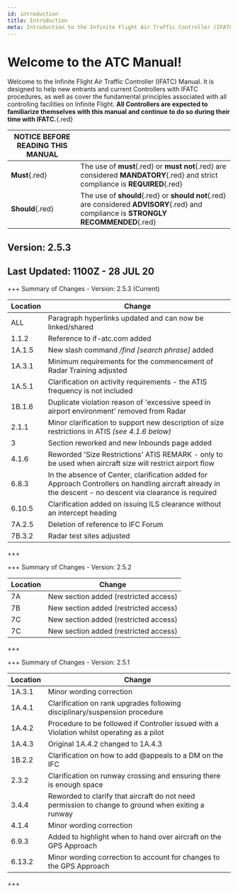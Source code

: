 ```yaml
---
id: introduction
title: Introduction
meta: Introduction to the Infinite Flight Air Traffic Controller (IFATC) Manual.
---
```


# Welcome to the ATC Manual!



Welcome to the Infinite Flight Air Traffic Controller (IFATC) Manual. It is designed to help new entrants and current Controllers with IFATC procedures, as well as cover the fundamental principles associated with all controlling facilities on Infinite Flight. **All Controllers are expected to familiarize themselves with this manual and continue to do so during their time with IFATC.**{.red}



| **NOTICE BEFORE READING THIS MANUAL** |                                          |
| ------------------------------------- | ---------------------------------------- |
| **Must**{.red}                        | The use of **must**{.red} or **must not**{.red} are considered **MANDATORY**{.red} and strict compliance is **REQUIRED**{.red} |
| **Should**{.red}                      | The use of **should**{.red} or **should not**{.red} are considered **ADVISORY**{.red} and compliance is **STRONGLY RECOMMENDED**{.red} |



## Version: 2.5.3

## Last Updated: 1100Z - 28 JUL 20



+++ Summary of Changes - Version: 2.5.3 (Current)

| Location | Change                                                       |
| -------- | ------------------------------------------------------------ |
| ALL      | Paragraph hyperlinks updated and can now be linked/shared    |
| 1.1.2    | Reference to if-atc.com added                                |
| 1A.1.5   | New slash command */find [search phrase]* added              |
| 1A.3.1   | Minimum requirements for the commencement of Radar Training adjusted |
| 1A.5.1   | Clarification on activity requirements - the ATIS frequency is not included |
| 1B.1.6   | Duplicate violation reason of 'excessive speed in airport environment' removed from Radar |
| 2.1.1    | Minor clarification to support new description of size restrictions in ATIS *(see 4.1.6 below)* |
| 3        | Section reworked and new Inbounds page added                 |
| 4.1.6    | Reworded 'Size Restrictions' ATIS REMARK - only to be used when aircraft size will restrict airport flow |
| 6.8.3    | In the absence of Center, clarification added for Approach Controllers on handling aircraft already in the descent - no descent via clearance is required |
| 6.10.5   | Clarification added on issuing ILS clearance without an intercept heading |
| 7A.2.5   | Deletion of reference to IFC Forum                           |
| 7B.3.2   | Radar test sites adjusted                                    |

+++



+++ Summary of Changes - Version: 2.5.2

| Location | Change                                |
| -------- | ------------------------------------- |
| 7A       | New section added (restricted access) |
| 7B       | New section added (restricted access) |
| 7C       | New section added (restricted access) |
| 7C       | New section added (restricted access) |

+++



+++ Summary of Changes - Version: 2.5.1

| Location | Change                                   |
| -------- | ---------------------------------------- |
| 1A.3.1   | Minor wording correction                 |
| 1A.4.1   | Clarification on rank upgrades following disciplinary/suspension procedure |
| 1A.4.2   | Procedure to be followed if Controller issued with a Violation whilst operating as a pilot |
| 1A.4.3   | Original 1A.4.2 changed to 1A.4.3        |
| 1B.2.2   | Clarification on how to add @appeals to a DM on the IFC |
| 2.3.2    | Clarification on runway crossing and ensuring there is enough space |
| 3.4.4    | Reworded to clarify that aircraft do not need permission to change to ground when exiting a runway |
| 4.1.4    | Minor wording correction                 |
| 6.9.3    | Added to highlight when to hand over aircraft on the GPS Approach |
| 6.13.2   | Minor wording correction to account for changes to the GPS Approach |

+++


